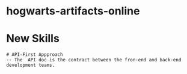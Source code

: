 # hogwarts-artifacts-online

# New Skills 
    # API-First Appproach
    -- The  API doc is the contract between the fron-end and back-end development teams. 

